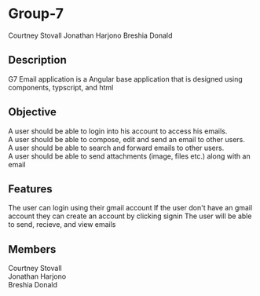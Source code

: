 # Group-7
Courtney Stovall
Jonathan Harjono
Breshia Donald

## Description
G7 Email application is a Angular base application that is designed using components, typscript, and html

## Objective
A user should be able to login into his account to access his emails. <br>
A user should be able to compose, edit and send an email to other users. <br>
A user should be able to search and forward emails to other users. <br>
A user should be able to send attachments (image, files etc.) along with an email

## Features
The user can login using their gmail account
If the user don't have an gmail account they can create an account by clicking signin
The user will be able to send, recieve, and view emails

## Members
Courtney Stovall <br>
Jonathan Harjono <br>
Breshia Donald <br>
